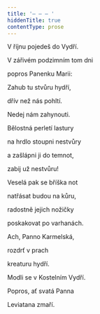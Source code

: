 ```yaml
---
title: '– – – '
hiddenTitle: true
contentType: prose
---
```


V říjnu pojedeš do Vydří.

V zářivém podzimním tom dni

popros Panenku Marii:

Zahub tu stvůru hydří,

dřív než nás pohltí.

Nedej nám zahynouti.

Bělostná perletí lastury

na hrdlo stoupni nestvůry

a zašlápni ji do temnot,

zabij už nestvůru!

Veselá pak se bříška not

natřásat budou na kůru,

radostně jejich nožičky

poskakovat po varhanách.

Ach, Panno Karmelská,

rozdrť v prach

kreaturu hydří.

Modli se v Kostelním Vydří.

Popros, ať svatá Panna

Leviatana zmaří.
